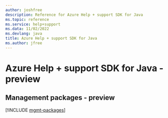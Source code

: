 ```yaml
---
author: joshfree
description: Reference for Azure Help + support SDK for Java
ms.topic: reference
ms.service: help+support
ms.data: 11/02/2022
ms.devlang: java
title: Azure Help + support SDK for Java
ms.author: jfree
---
```

# Azure Help + support SDK for Java - preview

## Management packages - preview
[!INCLUDE [mgmt-packages](help-+-support-mgmt-index.md)]